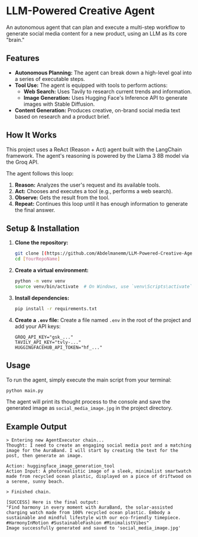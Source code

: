 # LLM-Powered Creative Agent

An autonomous agent that can plan and execute a multi-step workflow to generate social media content for a new product, using an LLM as its core "brain."

## Features

* **Autonomous Planning:** The agent can break down a high-level goal into a series of executable steps.
* **Tool Use:** The agent is equipped with tools to perform actions:
    * **Web Search:** Uses Tavily to research current trends and information.
    * **Image Generation:** Uses Hugging Face's Inference API to generate images with Stable Diffusion.
* **Content Generation:** Produces creative, on-brand social media text based on research and a product brief.

## How It Works

This project uses a ReAct (Reason + Act) agent built with the LangChain framework. The agent's reasoning is powered by the Llama 3 8B model via the Groq API.

The agent follows this loop:
1.  **Reason:** Analyzes the user's request and its available tools.
2.  **Act:** Chooses and executes a tool (e.g., performs a web search).
3.  **Observe:** Gets the result from the tool.
4.  **Repeat:** Continues this loop until it has enough information to generate the final answer.

## Setup & Installation

1.  **Clone the repository:**
    ```bash
    git clone [(https://github.com/Abdelmanemm/LLM-Powered-Creative-Agent).git]
    cd [YourRepoName]
    ```

2.  **Create a virtual environment:**
    ```bash
    python -m venv venv
    source venv/bin/activate  # On Windows, use `venv\Scripts\activate`
    ```

3.  **Install dependencies:**
    ```bash
    pip install -r requirements.txt
    ```

4.  **Create a `.env` file:**
    Create a file named `.env` in the root of the project and add your API keys:
    ```
    GROQ_API_KEY="gsk_..."
    TAVILY_API_KEY="tvly-..."
    HUGGINGFACEHUB_API_TOKEN="hf_..."
    ```

## Usage

To run the agent, simply execute the main script from your terminal:
```bash
python main.py
```
The agent will print its thought process to the console and save the generated image as `social_media_image.jpg` in the project directory.

## Example Output

```
> Entering new AgentExecutor chain...
Thought: I need to create an engaging social media post and a matching image for the AuraBand. I will start by creating the text for the post, then generate an image.

Action: huggingface_image_generation_tool
Action Input: A photorealistic image of a sleek, minimalist smartwatch made from recycled ocean plastic, displayed on a piece of driftwood on a serene, sunny beach.

> Finished chain.

[SUCCESS] Here is the final output:
"Find harmony in every moment with AuraBand, the solar-assisted charging watch made from 100% recycled ocean plastic. Embody a sustainable and mindful lifestyle with our eco-friendly timepiece. #HarmonyInMotion #SustainableFashion #MinimalistVibes"
Image successfully generated and saved to 'social_media_image.jpg'
```
